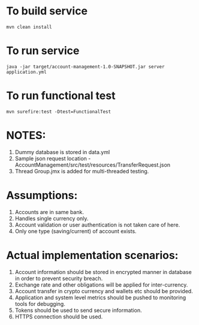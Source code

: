 # To build service

    mvn clean install
    
# To run service

    java -jar target/account-management-1.0-SNAPSHOT.jar server application.yml

# To run functional test

    mvn surefire:test -Dtest=FunctionalTest    
     
# NOTES:
1. Dummy database is stored in data.yml
2. Sample json request location - AccountManagement/src/test/resources/TransferRequest.json
3. Thread Group.jmx is added for multi-threaded testing.

# Assumptions:
1. Accounts are in same bank.
2. Handles single currency only.
3. Account validation or user authentication is not taken care of here.
4. Only one type (saving/current) of account exists.

# Actual implementation scenarios:
1. Account information should be stored in encrypted manner in database in order to prevent security breach.
2. Exchange rate and other obligations will be applied for inter-currency.
3. Account transfer in crypto currency and wallets etc should be provided.
4. Application and system level metrics should be pushed to monitoring tools for debugging.
5. Tokens should be used to send secure information.
6. HTTPS connection should be used.
